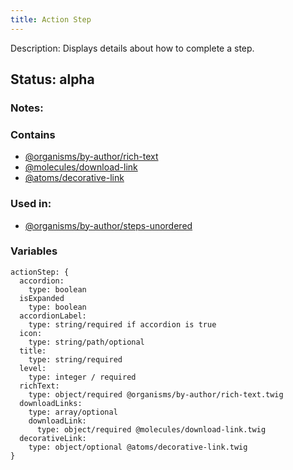 ```yaml
---
title: Action Step
---
```

Description: Displays details about how to complete a step.

## Status: alpha

### Notes:

### Contains
- [@organisms/by-author/rich-text](/?p=organisms-rich-text)
- [@molecules/download-link](/?p=molecules-download-link)
- [@atoms/decorative-link](/?p=atoms-decorative-link)

### Used in:
- [@organisms/by-author/steps-unordered](/?p=organisms-steps-unordered)

### Variables
~~~
actionStep: {
  accordion: 
    type: boolean
  isExpanded
    type: boolean
  accordionLabel: 
    type: string/required if accordion is true
  icon: 
    type: string/path/optional
  title: 
    type: string/required
  level: 
    type: integer / required
  richText: 
    type: object/required @organisms/by-author/rich-text.twig
  downloadLinks: 
    type: array/optional
    downloadLink: 
      type: object/required @molecules/download-link.twig
  decorativeLink: 
    type: object/optional @atoms/decorative-link.twig
}
~~~
